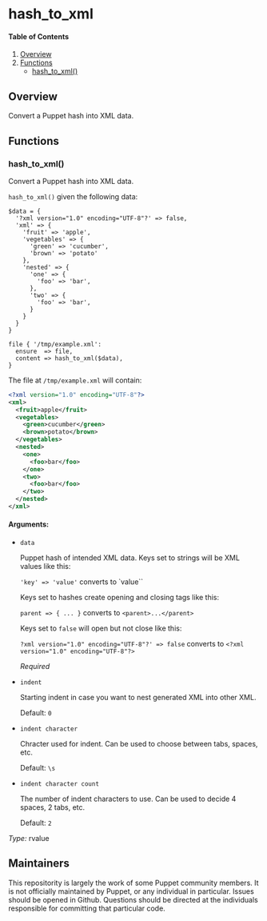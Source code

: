 # hash_to_xml

#### Table of Contents

1. [Overview](#overview)
1. [Functions](#functions)
    * [hash_to_xml()](#hash_to_xml)

## Overview

Convert a Puppet hash into XML data.

## Functions

### hash_to_xml()

Convert a Puppet hash into XML data.

`hash_to_xml()` given the following data:

```puppet
$data = {
  '?xml version="1.0" encoding="UTF-8"?' => false,
  'xml' => {
    'fruit' => 'apple',
    'vegetables' => {
      'green' => 'cucumber',
      'brown' => 'potato'
    },
    'nested' => {
      'one' => {
        'foo' => 'bar',
      },
      'two' => {
        'foo' => 'bar',
      }
    }
  }
}

file { '/tmp/example.xml':
  ensure  => file,
  content => hash_to_xml($data),
}
```

The file at `/tmp/example.xml` will contain:

```xml
<?xml version="1.0" encoding="UTF-8"?>
<xml>
  <fruit>apple</fruit>
  <vegetables>
    <green>cucumber</green>
    <brown>potato</brown>
  </vegetables>
  <nested>
    <one>
      <foo>bar</foo>
    </one>
    <two>
      <foo>bar</foo>
    </two>
  </nested>
</xml>
```

#### Arguments:

* `data`

  Puppet hash of intended XML data.  Keys set to strings will be XML values like this:

  `'key' => 'value'` converts to `<key>value</key>``

  Keys set to hashes create opening and closing tags like this:

  `parent => { ... }` converts to `<parent>...</parent>`

  Keys set to `false` will open but not close like this:

  `?xml version="1.0" encoding="UTF-8"?' => false` converts to `<?xml version="1.0" encoding="UTF-8"?>`

  _Required_

* `indent`

  Starting indent in case you want to nest generated XML into other XML.

  Default: `0`

* `indent character`

  Chracter used for indent.  Can be used to choose between tabs, spaces, etc.
  
  Default: `\s`  

* `indent character count`

  The number of indent characters to use.  Can be used to decide 4 spaces, 2 tabs, etc.

  Default: `2`

_Type:_ rvalue

## Maintainers

This repositority is largely the work of some Puppet community members.
It is not officially maintained by Puppet, or any individual in
particular. Issues should be opened in Github. Questions should be directed
at the individuals responsible for committing that particular code.
